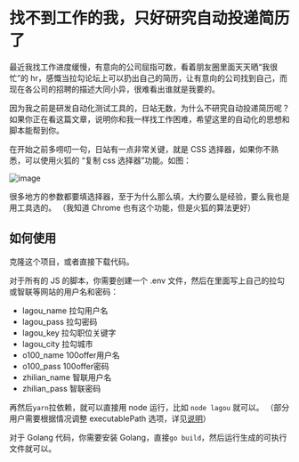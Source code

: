 # 找不到工作的我，只好研究自动投递简历了

最近我找工作进度缓慢，有意向的公司屈指可数，看着朋友圈里面天天晒“我很忙”的 hr，感慨当拉勾论坛上可以扔出自己的简历，让有意向的公司找到自己，而现在各公司的招聘的描述大同小异，很难看出谁就是我要的。

因为我之前是研发自动化测试工具的，日站无数，为什么不研究自动投递简历呢？如果你正在看这篇文章，说明你和我一样找工作困难，希望这里的自动化的思想和脚本能帮到你。

在开始之前多唠叨一句，日站有一点非常关键，就是 CSS 选择器，如果你不熟悉，可以使用火狐的 “复制 css 选择器”功能。如图：

![image](assets/selector.png)

很多地方的参数都要填选择器，至于为什么那么填，大约要么是经验，要么我也是用工具选的。
（我知道 Chrome 也有这个功能，但是火狐的算法更好）

## 如何使用

克隆这个项目，或者直接下载代码。

对于所有的 JS 的脚本，你需要创建一个 .env 文件，然后在里面写上自己的拉勾或智联等网站的用户名和密码：
- lagou_name 拉勾用户名
- lagou_pass 拉勾密码
- lagou_key  拉勾职位关键字
- lagou_city 拉勾城市
- o100_name  100offer用户名
- o100_pass  100offer密码
- zhilian_name 智联用户名
- zhilian_pass 智联密码

再然后`yarn`拉依赖，就可以直接用 node 运行，比如 `node lagou` 就可以。
（部分用户需要根据情况调整 executablePath 选项，详见[说明](lagou/README.md)）

对于 Golang 代码，你需要安装 Golang，直接`go build`，然后运行生成的可执行文件就可以。